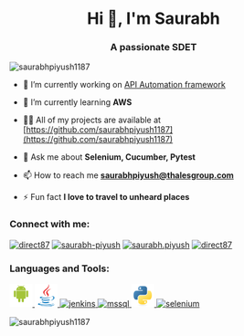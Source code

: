 <h1 align="center">Hi 👋, I'm Saurabh</h1>
<h3 align="center">A passionate SDET</h3>

<p align="left"> <img src="https://komarev.com/ghpvc/?username=saurabhpiyush1187&label=Profile%20views&color=0e75b6&style=flat" alt="saurabhpiyush1187" /> </p>

- 🔭 I’m currently working on [API Automation framework](https://github.com/saurabhpiyush1187/webapp_api_framework)

- 🌱 I’m currently learning **AWS**

- 👨‍💻 All of my projects are available at [https://github.com/saurabhpiyush1187](https://github.com/saurabhpiyush1187)

- 💬 Ask me about **Selenium, Cucumber, Pytest**

- 📫 How to reach me **saurabhpiyush@thalesgroup.com**

- ⚡ Fun fact **I love to travel to unheard places**

<h3 align="left">Connect with me:</h3>
<p align="left">
<a href="https://twitter.com/direct87" target="blank"><img align="center" src="https://cdn.jsdelivr.net/npm/simple-icons@3.0.1/icons/twitter.svg" alt="direct87" height="30" width="40" /></a>
<a href="https://linkedin.com/in/saurabh-piyush-/" target="blank"><img align="center" src="https://cdn.jsdelivr.net/npm/simple-icons@3.0.1/icons/linkedin.svg" alt="saurabh-piyush" height="30" width="40" /></a>
<a href="https://fb.com/saurabh.piyush" target="blank"><img align="center" src="https://cdn.jsdelivr.net/npm/simple-icons@3.0.1/icons/facebook.svg" alt="saurabh.piyush" height="30" width="40" /></a>
<a href="https://www.hackerrank.com/direct87" target="blank"><img align="center" src="https://cdn.jsdelivr.net/npm/simple-icons@3.0.1/icons/hackerrank.svg" alt="direct87" height="30" width="40" /></a>
</p>

<h3 align="left">Languages and Tools:</h3>
<p align="left"> <a href="https://developer.android.com" target="_blank"> <img src="https://raw.githubusercontent.com/devicons/devicon/master/icons/android/android-original-wordmark.svg" alt="android" width="40" height="40"/> </a> <a href="https://www.java.com" target="_blank"> <img src="https://raw.githubusercontent.com/devicons/devicon/master/icons/java/java-original.svg" alt="java" width="40" height="40"/> </a> <a href="https://www.jenkins.io" target="_blank"> <img src="https://www.vectorlogo.zone/logos/jenkins/jenkins-icon.svg" alt="jenkins" width="40" height="40"/> </a> <a href="https://www.microsoft.com/en-us/sql-server" target="_blank"> <img src="https://cdn.worldvectorlogo.com/logos/microsoft-sql-server.svg" alt="mssql" width="40" height="40"/> </a> <a href="https://www.python.org" target="_blank"> <img src="https://raw.githubusercontent.com/devicons/devicon/master/icons/python/python-original.svg" alt="python" width="40" height="40"/> </a> <a href="https://www.selenium.dev" target="_blank"> <img src="https://raw.githubusercontent.com/detain/svg-logos/780f25886640cef088af994181646db2f6b1a3f8/svg/selenium-logo.svg" alt="selenium" width="40" height="40"/> </a> </p>

<p><img align="center" src="https://github-readme-stats.vercel.app/api/top-langs?username=saurabhpiyush1187&show_icons=true&locale=en&layout=compact" alt="saurabhpiyush1187" /></p>
